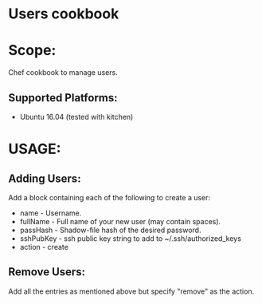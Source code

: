 # Users cookbook
# Scope:
 Chef cookbook to manage users.
## Supported Platforms:

- Ubuntu 16.04 (tested with kitchen)

# USAGE:
## Adding Users:
 Add a block containing each of the following to create a user:
-  name - Username.
-  fullName - Full name of your new user (may contain spaces).
-  passHash - Shadow-file hash of the desired password.
-  sshPubKey - ssh public key string to add to ~/.ssh/authorized_keys
-  action - create
## Remove Users:
 Add all the entries as mentioned above but specify "remove" as the action.

